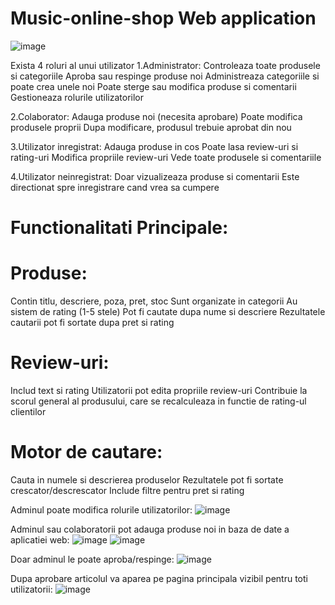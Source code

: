 # Music-online-shop Web application

![image](https://github.com/user-attachments/assets/403344d6-48d3-4f11-a455-cff606e71e6b)

Exista 4 roluri al unui utilizator
1.Administrator:
Controleaza toate produsele si categoriile
Aproba sau respinge produse noi
Administreaza categoriile si poate crea unele noi
Poate sterge sau modifica produse si comentarii
Gestioneaza rolurile utilizatorilor

2.Colaborator:
Adauga produse noi (necesita aprobare)
Poate modifica produsele proprii
Dupa modificare, produsul trebuie aprobat din nou

3.Utilizator inregistrat:
Adauga produse in cos
Poate lasa review-uri si rating-uri
Modifica propriile review-uri
Vede toate produsele si comentariile

4.Utilizator neinregistrat:
Doar vizualizeaza produse si comentarii
Este directionat spre inregistrare cand vrea sa cumpere

# Functionalitati Principale:

# Produse:
Contin titlu, descriere, poza, pret, stoc
Sunt organizate in categorii
Au sistem de rating (1-5 stele)
Pot fi cautate dupa nume si descriere
Rezultatele cautarii pot fi sortate dupa pret si rating

# Review-uri:
Includ text si rating
Utilizatorii pot edita propriile review-uri
Contribuie la scorul general al produsului,
care se recalculeaza in functie de rating-ul clientilor

# Motor de cautare:
Cauta in numele si descrierea produselor
Rezultatele pot fi sortate crescator/descrescator
Include filtre pentru pret si rating

Adminul poate modifica rolurile utilizatorilor:
![image](https://github.com/user-attachments/assets/de318914-90b0-46f9-a4ee-5fb123ce9f25)

Adminul sau colaboratorii pot adauga produse noi in baza de date a aplicatiei web:
![image](https://github.com/user-attachments/assets/8647feaa-7571-4575-b30a-7b5b9744ab27)
![image](https://github.com/user-attachments/assets/93b8bdf5-1222-4e6f-b614-0ba8fc24119e)

Doar adminul le poate aproba/respinge:
![image](https://github.com/user-attachments/assets/69fd5a71-7e8c-44ad-8793-e4db208cf0ae)

Dupa aprobare articolul va aparea pe pagina principala vizibil pentru toti utilizatorii:
![image](https://github.com/user-attachments/assets/82d855d3-0a22-41fd-88de-0a814766bb3e)





 
